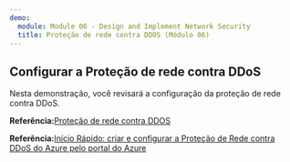 ```yaml
---
demo:
  module: Module 06 - Design and Implement Network Security
  title: Proteção de rede contra DDOS (Módulo 06)
---
```

## Configurar a Proteção de rede contra DDoS

Nesta demonstração, você revisará a configuração da proteção de rede contra DDoS.

**Referência:**[Proteção de rede contra DDOS](https://learn.microsoft.com/azure/ddos-protection/manage-ddos-protection)

**Referência:**[Início Rápido: criar e configurar a Proteção de Rede contra DDoS do Azure pelo portal do Azure](https://learn.microsoft.com/azure/ddos-protection/manage-ddos-protection)
